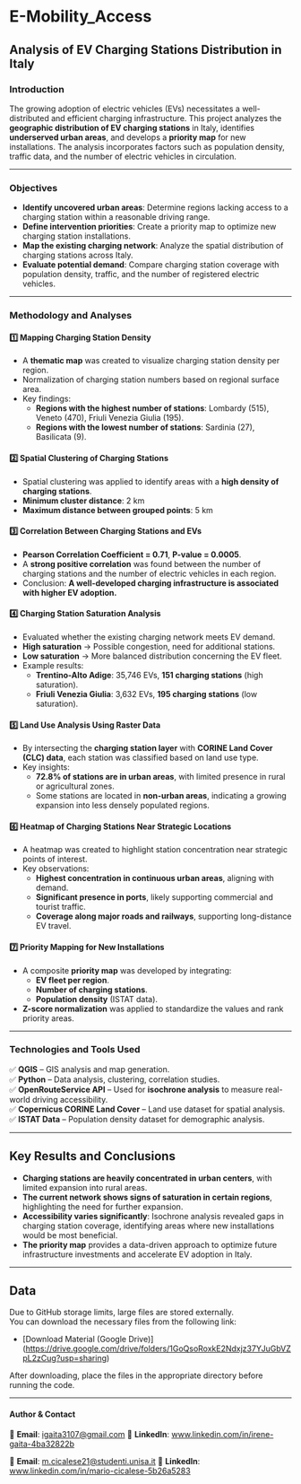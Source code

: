 # E-Mobility_Access
## **Analysis of EV Charging Stations Distribution in Italy**

### **Introduction**
The growing adoption of electric vehicles (EVs) necessitates a well-distributed and efficient charging infrastructure. This project analyzes the **geographic distribution of EV charging stations** in Italy, identifies **underserved urban areas**, and develops a **priority map** for new installations. The analysis incorporates factors such as population density, traffic data, and the number of electric vehicles in circulation.

---

### **Objectives**
- **Identify uncovered urban areas**: Determine regions lacking access to a charging station within a reasonable driving range.
- **Define intervention priorities**: Create a priority map to optimize new charging station installations.
- **Map the existing charging network**: Analyze the spatial distribution of charging stations across Italy.
- **Evaluate potential demand**: Compare charging station coverage with population density, traffic, and the number of registered electric vehicles.

---

### **Methodology and Analyses**

#### **1️⃣ Mapping Charging Station Density**
- A **thematic map** was created to visualize charging station density per region.
- Normalization of charging station numbers based on regional surface area.
- Key findings:
  - **Regions with the highest number of stations**: Lombardy (515), Veneto (470), Friuli Venezia Giulia (195).
  - **Regions with the lowest number of stations**: Sardinia (27), Basilicata (9).

#### **2️⃣ Spatial Clustering of Charging Stations**
- Spatial clustering was applied to identify areas with a **high density of charging stations**.
- **Minimum cluster distance**: 2 km
- **Maximum distance between grouped points**: 5 km

#### **3️⃣ Correlation Between Charging Stations and EVs**
- **Pearson Correlation Coefficient = 0.71**, **P-value = 0.0005**.
- A **strong positive correlation** was found between the number of charging stations and the number of electric vehicles in each region.
- Conclusion: **A well-developed charging infrastructure is associated with higher EV adoption.**

#### **4️⃣ Charging Station Saturation Analysis**
- Evaluated whether the existing charging network meets EV demand.
- **High saturation** → Possible congestion, need for additional stations.
- **Low saturation** → More balanced distribution concerning the EV fleet.
- Example results:
  - **Trentino-Alto Adige**: 35,746 EVs, **151 charging stations** (high saturation).
  - **Friuli Venezia Giulia**: 3,632 EVs, **195 charging stations** (low saturation).

#### **5️⃣ Land Use Analysis Using Raster Data**
- By intersecting the **charging station layer** with **CORINE Land Cover (CLC) data**, each station was classified based on land use type.
- Key insights:
  - **72.8% of stations are in urban areas**, with limited presence in rural or agricultural zones.
  - Some stations are located in **non-urban areas**, indicating a growing expansion into less densely populated regions.

#### **6️⃣ Heatmap of Charging Stations Near Strategic Locations**
- A heatmap was created to highlight station concentration near strategic points of interest.
- Key observations:
  - **Highest concentration in continuous urban areas**, aligning with demand.
  - **Significant presence in ports**, likely supporting commercial and tourist traffic.
  - **Coverage along major roads and railways**, supporting long-distance EV travel.

#### **7️⃣ Priority Mapping for New Installations**
- A composite **priority map** was developed by integrating:
  - **EV fleet per region**.
  - **Number of charging stations**.
  - **Population density** (ISTAT data).
- **Z-score normalization** was applied to standardize the values and rank priority areas.

---

### **Technologies and Tools Used**
✅ **QGIS** – GIS analysis and map generation.  
✅ **Python** – Data analysis, clustering, correlation studies.  
✅ **OpenRouteService API** – Used for **isochrone analysis** to measure real-world driving accessibility.  
✅ **Copernicus CORINE Land Cover** – Land use dataset for spatial analysis.  
✅ **ISTAT Data** – Population density dataset for demographic analysis.  

---

## **Key Results and Conclusions**
- **Charging stations are heavily concentrated in urban centers**, with limited expansion into rural areas.
- **The current network shows signs of saturation in certain regions**, highlighting the need for further expansion.
- **Accessibility varies significantly**: Isochrone analysis revealed gaps in charging station coverage, identifying areas where new installations would be most beneficial.
- **The priority map** provides a data-driven approach to optimize future infrastructure investments and accelerate EV adoption in Italy.

---

## Data
Due to GitHub storage limits, large files are stored externally.  
You can download the necessary files from the following link:  

- [Download Material (Google Drive)] (https://drive.google.com/drive/folders/1GoQsoRoxkE2Ndxjz37YJuGbVZpL2zCug?usp=sharing)

After downloading, place the files in the appropriate directory before running the code.

---
#### Author & Contact
📧   **Email**: igaita3107@gmail.com
🔗   **LinkedIn**: www.linkedin.com/in/irene-gaita-4ba32822b


📧  **Email**: m.cicalese21@studenti.unisa.it
🔗  **LinkedIn**: www.linkedin.com/in/mario-cicalese-5b26a5283
